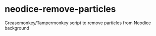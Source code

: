 # neodice-remove-particles
Greasemonkey/Tampermonkey script to remove particles from Neodice background
